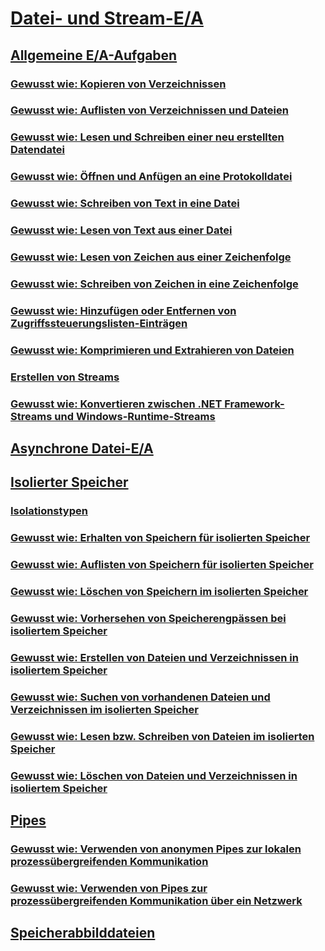 # [Datei- und Stream-E/A](index.md)
## [Allgemeine E/A-Aufgaben](common-i-o-tasks.md)
### [Gewusst wie: Kopieren von Verzeichnissen](how-to-copy-directories.md)
### [Gewusst wie: Auflisten von Verzeichnissen und Dateien](how-to-enumerate-directories-and-files.md)
### [Gewusst wie: Lesen und Schreiben einer neu erstellten Datendatei](how-to-read-and-write-to-a-newly-created-data-file.md)
### [Gewusst wie: Öffnen und Anfügen an eine Protokolldatei](how-to-open-and-append-to-a-log-file.md)
### [Gewusst wie: Schreiben von Text in eine Datei](how-to-write-text-to-a-file.md)
### [Gewusst wie: Lesen von Text aus einer Datei](how-to-read-text-from-a-file.md)
### [Gewusst wie: Lesen von Zeichen aus einer Zeichenfolge](how-to-read-characters-from-a-string.md)
### [Gewusst wie: Schreiben von Zeichen in eine Zeichenfolge](how-to-write-characters-to-a-string.md)
### [Gewusst wie: Hinzufügen oder Entfernen von Zugriffssteuerungslisten-Einträgen](how-to-add-or-remove-access-control-list-entries.md)
### [Gewusst wie: Komprimieren und Extrahieren von Dateien](how-to-compress-and-extract-files.md)
### [Erstellen von Streams](composing-streams.md)
### [Gewusst wie: Konvertieren zwischen .NET Framework-Streams und Windows-Runtime-Streams](how-to-convert-between-dotnet-streams-and-winrt-streams.md)
## [Asynchrone Datei-E/A](asynchronous-file-i-o.md)
## [Isolierter Speicher](isolated-storage.md)
### [Isolationstypen](types-of-isolation.md)
### [Gewusst wie: Erhalten von Speichern für isolierten Speicher](how-to-obtain-stores-for-isolated-storage.md)
### [Gewusst wie: Auflisten von Speichern für isolierten Speicher](how-to-enumerate-stores-for-isolated-storage.md)
### [Gewusst wie: Löschen von Speichern im isolierten Speicher](how-to-delete-stores-in-isolated-storage.md)
### [Gewusst wie: Vorhersehen von Speicherengpässen bei isoliertem Speicher](how-to-anticipate-out-of-space-conditions-with-isolated-storage.md)
### [Gewusst wie: Erstellen von Dateien und Verzeichnissen in isoliertem Speicher](how-to-create-files-and-directories-in-isolated-storage.md)
### [Gewusst wie: Suchen von vorhandenen Dateien und Verzeichnissen im isolierten Speicher](how-to-find-existing-files-and-directories-in-isolated-storage.md)
### [Gewusst wie: Lesen bzw. Schreiben von Dateien im isolierten Speicher](how-to-read-and-write-to-files-in-isolated-storage.md)
### [Gewusst wie: Löschen von Dateien und Verzeichnissen in isoliertem Speicher](how-to-delete-files-and-directories-in-isolated-storage.md)
## [Pipes](pipe-operations.md)
### [Gewusst wie: Verwenden von anonymen Pipes zur lokalen prozessübergreifenden Kommunikation](how-to-use-anonymous-pipes-for-local-interprocess-communication.md)
### [Gewusst wie: Verwenden von Pipes zur prozessübergreifenden Kommunikation über ein Netzwerk](how-to-use-named-pipes-for-network-interprocess-communication.md)
## [Speicherabbilddateien](memory-mapped-files.md)
